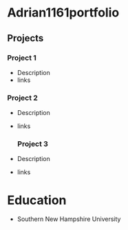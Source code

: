 # Adrian1161portfolio

## Projects
### Project 1
- Description
- links

### Project 2
- Description
- links

  ### Project 3
- Description
- links

# Education
- Southern New Hampshire University
